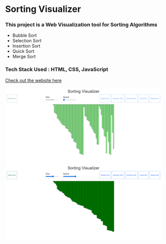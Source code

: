 # Sorting Visualizer
### This project is a Web Visualization tool for Sorting Algorithms
- Bubble Sort 
- Selection Sort
- Insertion Sort
- Quick Sort
- Merge Sort

### Tech Stack Used : HTML, CSS, JavaScript <br/>

[Check out the website here](https://ashishkarki21.github.io/Sorting_Visualizer/)

<img src="Preview/img1.png"> <br/>
<img src="Preview/img2.png"> <br/>

